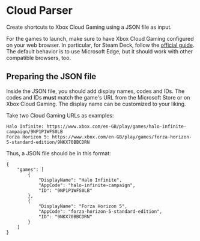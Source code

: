 # Cloud Parser

Create shortcuts to Xbox Cloud Gaming using a JSON file as input.

For the games to launch, make sure to have Xbox Cloud Gaming configured on your web browser.
In particular, for Steam Deck, follow the [official guide](https://support.microsoft.com/en-us/topic/xbox-cloud-gaming-in-microsoft-edge-with-steam-deck-43dd011b-0ce8-4810-8302-965be6d53296).
The default behavior is to use Microsoft Edge, but it should work with other compatible browsers, too.

## Preparing the JSON file

Inside the JSON file, you should add display names, codes and IDs.
The codes and IDs **must** match the game's URL from the Microsoft Store or on Xbox Cloud Gaming.
The display name can be customized to your liking.

Take two Cloud Gaming URLs as examples:
```
Halo Infinite: https://www.xbox.com/en-GB/play/games/halo-infinite-campaign/9NP1P1WFS0LB
Forza Horizon 5: https://www.xbox.com/en-GB/play/games/forza-horizon-5-standard-edition/9NKX70BBCDRN
```

Thus, a JSON file should be in this format:

```
{
    "games": [
        {
            "DisplayName": "Halo Infinite",
            "AppCode": "halo-infinite-campaign",
            "ID": "9NP1P1WFS0LB"
        },
        {
            "DisplayName": "Forza Horizon 5",
            "AppCode": "forza-horizon-5-standard-edition",
            "ID": "9NKX70BBCDRN"
        }
    ]
}
```